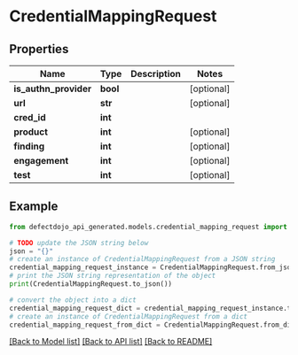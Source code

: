 # CredentialMappingRequest


## Properties

Name | Type | Description | Notes
------------ | ------------- | ------------- | -------------
**is_authn_provider** | **bool** |  | [optional] 
**url** | **str** |  | [optional] 
**cred_id** | **int** |  | 
**product** | **int** |  | [optional] 
**finding** | **int** |  | [optional] 
**engagement** | **int** |  | [optional] 
**test** | **int** |  | [optional] 

## Example

```python
from defectdojo_api_generated.models.credential_mapping_request import CredentialMappingRequest

# TODO update the JSON string below
json = "{}"
# create an instance of CredentialMappingRequest from a JSON string
credential_mapping_request_instance = CredentialMappingRequest.from_json(json)
# print the JSON string representation of the object
print(CredentialMappingRequest.to_json())

# convert the object into a dict
credential_mapping_request_dict = credential_mapping_request_instance.to_dict()
# create an instance of CredentialMappingRequest from a dict
credential_mapping_request_from_dict = CredentialMappingRequest.from_dict(credential_mapping_request_dict)
```
[[Back to Model list]](../README.md#documentation-for-models) [[Back to API list]](../README.md#documentation-for-api-endpoints) [[Back to README]](../README.md)


